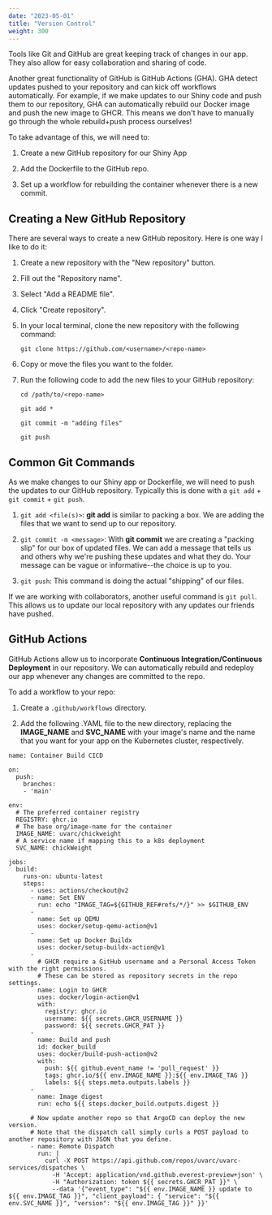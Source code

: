 ```yaml
---
date: "2023-05-01"
title: "Version Control"
weight: 300
---
```


Tools like Git and GitHub are great keeping track of changes in our app. They also allow for easy collaboration and sharing of code.

Another great functionality of GitHub is GitHub Actions (GHA). GHA detect updates pushed to your repository and can kick off workflows automatically. For example, if we make updates to our Shiny code and push them to our repository, GHA can automatically rebuild our Docker image and push the new image to GHCR. This means we don't have to manually go through the whole rebuild+push process ourselves!

To take advantage of this, we will need to:

1. Create a new GitHub repository for our Shiny App

2. Add the Dockerfile to the GitHub repo.

3. Set up a workflow for rebuilding the container whenever there is a new commit.

## Creating a New GitHub Repository

There are several ways to create a new GitHub repository. Here is one way I like to do it:

1. Create a new repository with the "New repository" button.

2. Fill out the "Repository name".

3. Select "Add a README file".

4. Click "Create repository".

5. In your local terminal, clone the new repository with the following command:

    ```
    git clone https://github.com/<username>/<repo-name>
    ```

6. Copy or move the files you want to the <repo-name> folder.

7. Run the following code to add the new files to your GitHub repository:

    ```
    cd /path/to/<repo-name>
    
    git add *
    
    git commit -m "adding files"
    
    git push
    ```
   
## Common Git Commands

As we make changes to our Shiny app or Dockerfile, we will need to push the updates to our GitHub repository. Typically this is done with a `git add` + `git commit` + `git push`.

1. `git add <file(s)>`: **git add** is similar to packing a box. We are adding the files that we want to send up to our repository.

2. `git commit -m <message>`: With **git commit** we are creating a "packing slip" for our box of updated files. We can add a message that tells us and others why we're pushing these updates and what they do. Your message can be vague or informative--the choice is up to you.

3. `git push`: This command is doing the actual "shipping" of our files.


If we are working with collaborators, another useful command is `git pull`. This allows us to update our local repository with any updates our friends have pushed.

## GitHub Actions

GitHub Actions allow us to incorporate **Continuous Integration/Continuous Deployment** in our repository. We can automatically rebuild and redeploy our app whenever any changes are committed to the repo.

To add a workflow to your repo:

1. Create a `.github/workflows` directory.

2. Add the following .YAML file to the new directory, replacing the **IMAGE_NAME** and **SVC_NAME** with your image's name and the name that you want for your app on the Kubernetes cluster, respectively.

```
name: Container Build CICD

on:
  push:
    branches:
    - 'main'

env:
  # The preferred container registry
  REGISTRY: ghcr.io
  # The base org/image-name for the container
  IMAGE_NAME: uvarc/chickweight
  # A service name if mapping this to a k8s deployment
  SVC_NAME: chickWeight

jobs:
  build:
    runs-on: ubuntu-latest
    steps:
      - uses: actions/checkout@v2
      - name: Set ENV
        run: echo "IMAGE_TAG=${GITHUB_REF#refs/*/}" >> $GITHUB_ENV
      -
        name: Set up QEMU
        uses: docker/setup-qemu-action@v1
      -
        name: Set up Docker Buildx
        uses: docker/setup-buildx-action@v1
      -
        # GHCR require a GitHub username and a Personal Access Token with the right permissions.
        # These can be stored as repository secrets in the repo settings.
        name: Login to GHCR
        uses: docker/login-action@v1
        with:
          registry: ghcr.io
          username: ${{ secrets.GHCR_USERNAME }}
          password: ${{ secrets.GHCR_PAT }}
      -
        name: Build and push
        id: docker_build
        uses: docker/build-push-action@v2
        with:
          push: ${{ github.event_name != 'pull_request' }}
          tags: ghcr.io/${{ env.IMAGE_NAME }}:${{ env.IMAGE_TAG }}
          labels: ${{ steps.meta.outputs.labels }}
      -
        name: Image digest
        run: echo ${{ steps.docker_build.outputs.digest }}

      # Now update another repo so that ArgoCD can deploy the new version.
      # Note that the dispatch call simply curls a POST payload to another repository with JSON that you define.
      - name: Remote Dispatch
        run: |
          curl -X POST https://api.github.com/repos/uvarc/uvarc-services/dispatches \
            -H 'Accept: application/vnd.github.everest-preview+json' \
            -H "Authorization: token ${{ secrets.GHCR_PAT }}" \
            --data '{"event_type": "${{ env.IMAGE_NAME }} update to ${{ env.IMAGE_TAG }}", "client_payload": { "service": "${{ env.SVC_NAME }}", "version": "${{ env.IMAGE_TAG }}" }}'

```
